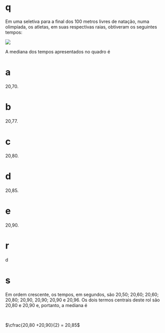 # q
Em uma seletiva para a final dos 100 metros livres de natação, numa olimpíada, os atletas, em suas respectivas raias, obtiveram os seguintes tempos:

![](https://firebasestorage.googleapis.com/v0/b/firebase-enemio.appspot.com/o/questoes%2F85%2Fb8b4557a-39ba-78ba-6dee-2c57d5c75669.png?alt=media\&token=f0401f39-69e8-4184-9bd6-6a88b2d3b465)

A mediana dos tempos apresentados no quadro é

# a
20,70.

# b
20,77.

# c
20,80.

# d
20,85.

# e
20,90.

# r
d

# s
Em ordem crescente, os tempos, em segundos, são 20,50; 20,60; 20,60; 20,80; 20,90, 20,90; 20,90 e 20,96. Os dois termos centrais deste rol são 20,80 e 20,90 e, portanto, a mediana é

 

$\cfrac{20,80 +20,90}{2} = 20,85$

